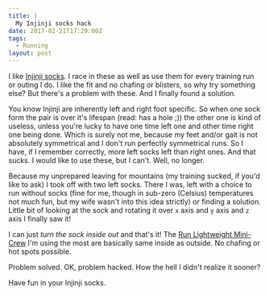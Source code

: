 ```yaml
---
title: |
  My Injinji socks hack
date: 2017-02-21T17:29:00Z
tags:
  - Running
layout: post
---
```

I like [Injinji socks][1]. I race in these as well as use them for every training run or outing I do. I like the fit and no chafing or blisters, so why try something else? But there's a problem with these. And I finally found a solution.

<!-- excerpt -->

You know Injinji are inherently left and right foot specific. So when one sock form the pair is over it's lifespan (read: has a hole ;)) the other one is kind of useless, unless you're lucky to have one time left one and other time right one being done. Which is surely not me, because my feet and/or gait is not absolutely symmetrical and I don't run perfectly symmetrical runs. So I have, if I remember correctly, more left socks left than right ones. And that sucks. I would like to use these, but I can't. Well, no longer.

Because my unprepared leaving for mountains (my training sucked, if you'd like to ask) I took off with two left socks. There I was, left with a choice to run without socks (fine for me, though in sub-zero (Celsius) temperatures not much fun, but my wife wasn't into this idea strictly) or finding a solution. Little bit of looking at the sock and rotating it over `x` axis and `y` axis and `z` axis I finally saw it!

I can just _turn the sock inside out_ and that's it! The [Run Lightweight Mini-Crew][2] I'm using the most are basically same inside as outside. No chafing or hot spots possible. 

Problem solved. OK, problem hacked. How the hell I didn't realize it sooner?

Have fun in your Injinji socks.

[1]: http://www.injinji.com/
[2]: http://www.injinji.com/run-lightweight-mini-crew.html